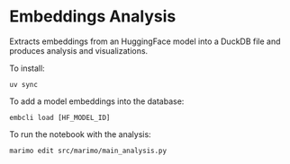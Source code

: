 # Embeddings Analysis

Extracts embeddings from an HuggingFace model into a DuckDB file and produces analysis and visualizations.

To install:

```
uv sync
```

To add a model embeddings into the database:

```
embcli load [HF_MODEL_ID]
```

To run the notebook with the analysis:

```
marimo edit src/marimo/main_analysis.py
```